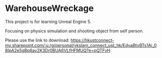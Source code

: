 # WarehouseWreckage
This project is for learning Unreal Engine 5. 

Focusing on physics simulation and shooting object from self person.

Please use the link to download: https://hkustconnect-my.sharepoint.com/:u:/g/personal/ykslam_connect_ust_hk/EdyaBtvBTs1Aj_08IpA2e5gBp6av2K3Dr0BUA6VLfHFMUQ?e=pQTFvH
